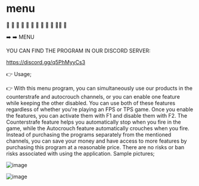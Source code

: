 # menu

🌟 🌟 🌟 🌟 🌟 🌟 🌟 🌟 🌟 🌟 🌟🌟 🌟 

➡️ ➡️  MENU

YOU CAN FIND THE PROGRAM IN OUR DISCORD SERVER:

https://discord.gg/q5PhMyyCs3

👉 Usage;

👉  With this menu program, you can simultaneously use our products in the ⁠counterstrafe and ⁠autocrouch channels, or you can enable one feature while keeping the other disabled. You can use both of these features regardless of whether you're playing an FPS or TPS game. Once you enable the features, you can activate them with F1 and disable them with F2. The Counterstrafe feature helps you automatically stop when you fire in the game, while the Autocrouch feature automatically crouches when you fire. Instead of purchasing the programs separately from the mentioned channels, you can save your money and have access to more features by purchasing this program at a reasonable price. There are no risks or ban risks associated with using the application. Sample pictures;

![image](https://github.com/canhhr/menu/assets/82213336/22ee4ff1-c1ea-4217-b2d4-d1254d0ac9fb)

![image](https://github.com/canhhr/menu/assets/82213336/035925c5-1ab4-4712-b099-b89a5e1ce0fd)
